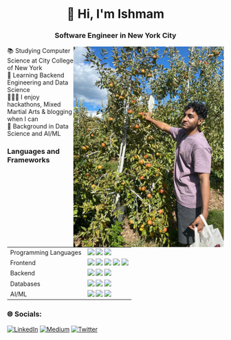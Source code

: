 <h1 align="center">👋 Hi, I'm Ishmam</h1>
<h3 align="center">Software Engineer in New York City</h3>
<img align="right" alt="coding" width="350" src="./applepfp.jpeg">

📚 Studying Computer Science at City College of New York <br>
💭 Learning Backend Engineering and Data Science <br> 
🧑🏽‍💻 I enjoy hackathons, Mixed Martial Arts & blogging when I can <br>
🧠 Background in Data Science and AI/ML 

### Languages and Frameworks
<table>
  <tr>
    <td>Programming Languages</td>
    <td>
      <img src="https://img.shields.io/badge/Python-3670A0?style=flat-square&logo=python&logoColor=ffdd54"/>
      <img src="https://img.shields.io/badge/JavaScript-%23323330.svg?style=flat-square&logo=javascript&logoColor=%23F7DF1E"/>
      <img src="https://img.shields.io/badge/GO-blue?style=flat-square&logo=go&logoColor=white&color=%2300ADD8"/>
    </td>
  </tr>
  <tr>
    <td>Frontend</td>
    <td>
      <img src="https://img.shields.io/badge/React-%2320232a.svg?style=flat-square&logo=react&logoColor=%2361DAFB"/>
      <img src="https://img.shields.io/badge/Next.js-000000?style=flat-square&logo=next.js&logoColor=white"/>
      <img src="https://img.shields.io/badge/HTML5-%23E34F26.svg?style=flat-square&logo=html5&logoColor=white"/>
      <img src="https://img.shields.io/badge/Tailwind-38B2AC.svg?style=flat-square&logo=tailwind-css&logoColor=white"/>
      <img src="https://img.shields.io/badge/CSS3-%231572B6.svg?style=flat-square&logo=css3&logoColor=white"/>
    </td>
  </tr>
  <tr>
    <td>Backend</td>
    <td>
      <img src="https://img.shields.io/badge/express.js-%23404d59.svg?style=flat-square&logo=express&logoColor=%2361DAFB">
      <img src="https://img.shields.io/badge/Flask-%23000000.svg?style=flat-square&logo=flask&logoColor=white"/>
      <img src="https://img.shields.io/badge/Node.js-43853D?style=flat-square&logo=node.js&logoColor=white"/>
    </td>
  </tr>
  <tr>
    <td>Databases</td>
    <td>
      <img src="https://img.shields.io/badge/Firebase-green?style=flat-square&logo=firebase&logoColor=white&color=%23DD2C00"/>
      <img src="https://img.shields.io/badge/MySQL-%23336791.svg?style=flat-square&logo=mysql&logoColor=white"/>
      <img src="https://img.shields.io/badge/MongoDB-green?style=flat-square&logo=mongodb&logoColor=white&color=%2347A248"/>
    </td>
  </tr>
  <tr>
    <td>AI/ML</td>
    <td>
      <img src="https://img.shields.io/badge/Scikit%20Learn-F7931E.svg?style=flat-square&logo=scikit-learn&logoColor=white"/>
      <img src="https://img.shields.io/badge/TensorFlow-%23FF6F00.svg?style=flat-square&logo=tensorflow&logoColor=white"/>
      <img src="https://img.shields.io/badge/Matplotlib-013220?style=flat-square&logo=matplotlib&logoColor=white"/>
     </td>
  </tr>
</table>

### 🌐 Socials:
[![LinkedIn](https://img.shields.io/badge/LinkedIn-%230077B5.svg?logo=linkedin&logoColor=white)](https://linkedin.com/in/ishmam-fardin) [![Medium](https://img.shields.io/badge/Medium-12100E?logo=medium&logoColor=white)](https://medium.com/@ishmamf) [![Twitter](https://img.shields.io/badge/Twitter-%231DA1F2.svg?logo=Twitter&logoColor=white)](https://twitter.com/ishmambytes) 

<!--
**IshmamF/IshmamF** is a ✨ _special_ ✨ repository because its `README.md` (this file) appears on your GitHub profile.

Here are some ideas to get you started:

- 🔭 I’m currently working on ...
- 🌱 I’m currently learning ...
- 👯 I’m looking to collaborate on ...
- 🤔 I’m looking for help with ...
- 💬 Ask me about ...
- 📫 How to reach me: ...
- 😄 Pronouns: ...
- ⚡ Fun fact: ...
-->
